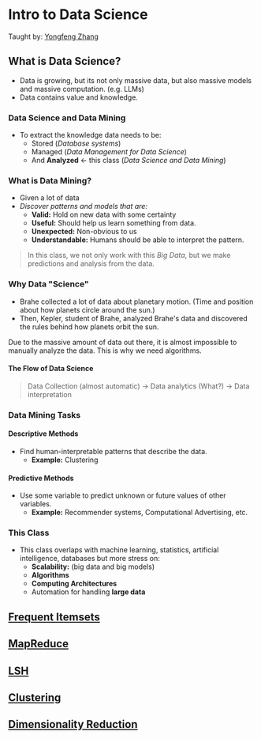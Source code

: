 # Intro to Data Science

Taught by: [Yongfeng Zhang](mailto:)

## What is Data Science?

- Data is growing, but its not only massive data, but also massive models and massive computation. (e.g. LLMs)
- Data contains value and knowledge.

### Data Science and Data Mining
- To extract the knowledge data needs to be:
	- Stored (*Database systems*)
	- Managed (*Data Management for Data Science*)
	- And **Analyzed** <- this class (*Data Science and Data Mining*)

### What is Data Mining?
- Given a lot of data
- *Discover patterns and models that are:*
	- **Valid:** Hold on new data with some certainty
	- **Useful:** Should help us learn something from data.
	- **Unexpected:** Non-obvious to us
	- **Understandable:** Humans should be able to interpret the pattern.

> In this class, we not only work with this *Big Data*, but we make predictions and analysis from the data.

### Why Data "Science"
- Brahe collected a lot of data about planetary motion. (Time and position about how planets circle around the sun.)
- Then, Kepler, student of Brahe, analyzed Brahe's data and discovered the rules behind how planets orbit the sun.

Due to the massive amount of data out there, it is almost impossible to manually analyze the data. This is why we need algorithms.
#### The Flow of Data Science

> Data Collection (almost automatic) -> Data analytics (What?) -> Data interpretation

### Data Mining Tasks

#### Descriptive Methods
- Find human-interpretable patterns that describe the data.
	- **Example:** Clustering

#### Predictive Methods
- Use some variable to predict unknown or future values of other variables.
	- **Example:** Recommender systems, Computational Advertising, etc.

### This Class
- This class overlaps with machine learning, statistics, artificial intelligence, databases but more stress on:
	- **Scalability:** (big data and big models)
	- **Algorithms**
	- **Computing Architectures**
	- Automation for handling **large data**


## [Frequent Itemsets](1-frequent-itemset)
## [MapReduce](2-mapreduce)

## [LSH](3-lsh)

## [Clustering](4-clustering)

## [Dimensionality Reduction](5-dimensionality-reduction)

